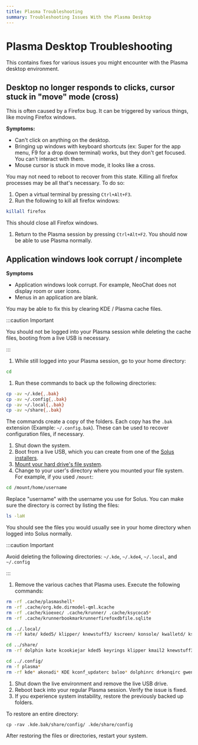 ```yaml
---
title: Plasma Troubleshooting
summary: Troubleshooting Issues With the Plasma Desktop
---
```


# Plasma Desktop Troubleshooting

This contains fixes for various issues you might encounter with the Plasma desktop environment.

## Desktop no longer responds to clicks, cursor stuck in "move" mode (cross)

This is often caused by a Firefox bug. It can be triggered by various things, like moving Firefox windows.

**Symptoms:**

- Can't click on anything on the desktop.
- Bringing up windows with keyboard shortcuts (ex: Super for the app menu, F9 for a drop down terminal) works, but they don't get focused. You can't interact with them.
- Mouse cursor is stuck in move mode, it looks like a cross.

You may not need to reboot to recover from this state. Killing all firefox processes may be all that's necessary. To do so:

1. Open a virtual terminal by pressing `Ctrl+Alt+F3`.
1. Run the following to kill all firefox windows:

```bash
killall firefox
```

This should close all Firefox windows.

1. Return to the Plasma session by pressing `Ctrl+Alt+F2`.
   You should now be able to use Plasma normally.

## Application windows look corrupt / incomplete

**Symptoms**

- Application windows look corrupt. For example, NeoChat does not display room or user icons.
- Menus in an application are blank.

You may be able to fix this by clearing KDE / Plasma cache files.

:::caution Important

You should not be logged into your Plasma session while deleting the cache files, booting from a live USB is necessary.

:::

1. While still logged into your Plasma session, go to your home directory:

```bash
cd
```

1. Run these commands to back up the following directories:

```bash
cp -av ~/.kde{,.bak}
cp -av ~/.config{,.bak}
cp -av ~/.local{,.bak}
cp -av ~/share{,.bak}
```

The commands create a copy of the folders. Each copy has the `.bak` extension (Example: `~/.config.bak`). These can be used to recover configuration files, if necessary.

1. Shut down the system.
1. Boot from a live USB, which you can create from one of the [Solus installers](https://getsol.us/download/).
1. [Mount your hard drive's file system](./boot-rescue.md#mounting-your-system).
1. Change to your user's directory where you mounted your file system. For example, if you used `/mount`:

```bash
cd /mount/home/username
```

Replace "username" with the username you use for Solus.
You can make sure the directory is correct by listing the files:

```bash
ls -laH
```

You should see the files you would usually see in your home directory when logged into Solus normally.

:::caution Important

Avoid deleting the following directories: `~/.kde`, `~/.kde4`, `~/.local`, and `~/.config`

:::

1. Remove the various caches that Plasma uses.
   Execute the following commands:

```bash
rm -rf .cache/plasmashell*
rm -rf .cache/org.kde.dirmodel-qml.kcache
rm -rf .cache/kioexec/ .cache/krunner/ .cache/ksycoca5*
rm -rf .cache/krunnerbookmarkrunnerfirefoxdbfile.sqlite

cd ../.local/
rm -rf kate/ kded5/ klipper/ knewstuff3/ kscreen/ konsole/ kwalletd/ ksysguard/ kmail2/ kcookiejar/ kactivitymanagerd/

cd ../share/
rm -rf dolphin kate kcookiejar kded5 keyrings klipper kmail2 knewstuff3 konsole kscreen ksysguard kwalletd kxmlgui5 plasma_engine_comic plasma plasma_notes org.kde.gwenview

cd ../.config/
rm -f plasma*
rm -rf kde* akonadi* KDE kconf_updaterc baloo* dolphinrc drkonqirc gwenviewrc kmail2rc k*rc katemetainfos
```

1. Shut down the live environment and remove the live USB drive.
1. Reboot back into your regular Plasma session. Verify the issue is fixed.
1. If you experience system instability, restore the previously backed up folders.

To restore an entire directory:

```
cp -rav .kde.bak/share/config/ .kde/share/config
```

After restoring the files or directories, restart your system.
